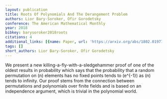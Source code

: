 ```yaml
---
layout: publication
title: Roots Of Polynomials And The Derangement Problem
authors: Lior Bary-Soroker, Ofir Gorodetsky
conference: The American Mathematical Monthly
year: 2018
bibkey: barysoroker2018roots
citations: 4
additional_links: [{name: Paper, url: 'https://arxiv.org/abs/1802.01977'}]
tags: []
short_authors: Lior Bary-Soroker, Ofir Gorodetsky
---
```

We present a new killing-a-fly-with-a-sledgehammer proof of one of the oldest
results in probability which says that the probability that a random
permutation on \(n\) elements has no fixed points tends to \(e^\{-1\}\) as \(n\) tends
to infinity. Our proof stems from the connection between permutations and
polynomials over finite fields and is based on an independence argument, which
is trivial in the polynomial world.